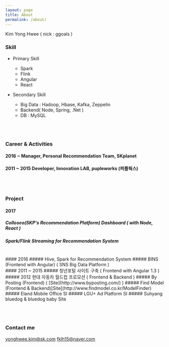 ```yaml
---
layout: page
title: About
permalink: /about/
---
```


Kim Yong Hwee ( nick : ggoals )

### Skill

 - Primary Skill
   - Spark
   - Flink
   - Angular
   - React

 - Secondary Skill
   - Big Data : Hadoop, Hbase, Kafka, Zeppelin
   - Backend( Node, Spring, .Net )
   - DB : MySQL

<br/><br/>
### Career & Activities
#### 2016 ~ Manager, Personal Recommendation Team, SKplanet
#### 2011 ~ 2015 Developer, Innovation LAB, pupleworks (퍼플웍스)
<br/><br/>
### Project
#### 2017
##### Colloseo(SKP's Recommendation Platform) Dashboard ( with Node, React )
##### Spark/Flink Streaming for Recommendation System
<br/>
#### 2016
##### Hive, Spark for Recommendation System
##### BINS (Frontend with Angular) ( SNS Big Data Platform )
<br/>
#### 2011 ~ 2015
##### 청년포털 사이트 구축 ( Frontend with Angular 1.3 )
##### 2012 현대 자동차 월드컵 프로모션 ( Frontend & Backend )
##### By Posting (Frontend) ( [Site](http://www.byposting.com/) )
##### Find Model (Frontend & Backend)[Site](http://www.findmodel.co.kr/ModelFinder)
##### Eland Mobile Office SI
##### LGU+ Ad Platform SI
##### Suhyang bluedog & bluedog baby Site

<br/><br/>
### Contact me
[yonghwee.kim@sk.com](mailto:yonghwee.kim@sk.com)
[fklh15@naver.com](mailto:fklh15@naver.com)
